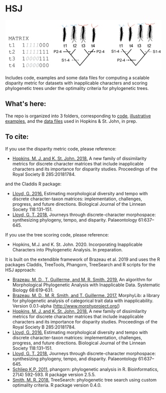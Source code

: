 # HSJ #

![Image](examples/comp_4taxaCROPPED.jpg)

Includes code, examples and some data files for computing a scalable disparity metric for datasets with inapplicable characters and scoring phylogenetic trees under the optimality criteria for phylogenetic trees.

## What's here: ##

The repo is organized into 3 folders, corresponding to [code](code), [illustrative examples](examples), and the [data files](data) used in Hopkins & St. John, in prep.

## To cite: ##

If you use the disparity metric code, please reference:

+ [Hopkins, M. J. and K. St. John. 2018.](https://doi.org/10.1098/rspb.2018.1784) A new family of dissimilarity metrics for discrete character matrices that include inapplicable characters and its importance for disparity studies. Proceedings of the Royal Society B 285:20181784.

and the Claddis R package:

+ [Lloyd, G. 2016.](https://doi.org/10.1111/bij.12746) Estimating morphological diversity and tempo with discrete character-taxon matrices: implementation, challenges, progress, and future directions. Biological Journal of the Linnean Society 118:131–151.
+ [Lloyd, G. T. 2018.](https://doi.org/10.1111/pala.12380) Journeys through discrete-character morphospace: synthesizing phylogeny, tempo, and disparity. Palaeontology 61:637–645.

If you use the tree scoring code, please reference:

+ Hopkins, M.J. and K. St. John.  2020. Incorporating Inapplicable Characters into Phylogenetic Analysis. In preparation.

It is built on the extendible framework of Brazeau et al. 2019 and uses the R packages Claddis, TreeTools, Phangorn, TreeSearch and R scripts for the HSJ approach:

+ [Brazeau, M. D., T. Guillerme, and M. R. Smith. 2019.](https://doi.org/10.1093/sysbio/syy083) An algorithm for Morphological Phylogenetic Analysis with Inapplicable Data. Systematic Biology 68:619–631.
+ [Brazeau, M. D., M. R. Smith, and T. Guillerme. 2017.](https://zenodo.org/record/815372#.XvEpXS3MyL4) MorphyLib: a library for phylogenetic analysis of categorical trait data with inapplicability. Version 0.0.1-alpha (http://www.morphyproject.org/)
+ [Hopkins, M. J. and K. St. John. 2018.](https://doi.org/10.1098/rspb.2018.1784) A new family of dissimilarity metrics for discrete character matrices that include inapplicable characters and its importance for disparity studies. Proceedings of the Royal Society B 285:20181784.
+ [Lloyd, G. 2016.](https://doi.org/10.1111/bij.12746) Estimating morphological diversity and tempo with discrete character-taxon matrices: implementation, challenges, progress, and future directions. Biological Journal of the Linnean Society 118:131–151.
+ [Lloyd, G. T. 2018.](https://doi.org/10.1111/pala.12380) Journeys through discrete-character morphospace: synthesizing phylogeny, tempo, and disparity. Palaeontology 61:637–645.
+ [Schliep K.P. 2011.](https://doi.org/10.1093/bioinformatics/btq706) phangorn: phylogenetic analysis in R. Bioinformatics, 27(4) 592-593. R package version 2.5.5.
+ [Smith, M. R. 2018.](https://rdrr.io/cran/TreeSearch/) TreeSearch: phylogenetic tree search using custom optimality criteria. R package version 0.4.0.

